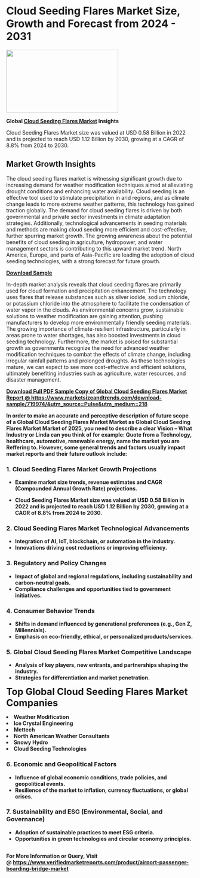 <H1>Cloud Seeding Flares Market Size, Growth and Forecast from 2024 - 2031</H1><img class="aligncenter size-medium wp-image-584254" src="https://thirdeyenews.in/wp-content/uploads/2024/09/Global-Market-Research-300x168.jpeg" alt="" width="300" height="168" /><p><strong>Global&nbsp;<a href="https://www.marketsizeandtrends.com/download-sample/719974/&amp;utm_source=Pulse&amp;utm_medium=218">Cloud Seeding Flares Market</a> Insights</strong></p><p>Cloud Seeding Flares Market size was valued at USD 0.58 Billion in 2022 and is projected to reach USD 1.12 Billion by 2030, growing at a CAGR of 8.8% from 2024 to 2030.</p><p><h2>Market Growth Insights</h2> <p>The cloud seeding flares market is witnessing significant growth due to increasing demand for weather modification techniques aimed at alleviating drought conditions and enhancing water availability. Cloud seeding is an effective tool used to stimulate precipitation in arid regions, and as climate change leads to more extreme weather patterns, this technology has gained traction globally. The demand for cloud seeding flares is driven by both governmental and private sector investments in climate adaptation strategies. Additionally, technological advancements in seeding materials and methods are making cloud seeding more efficient and cost-effective, further spurring market growth. The growing awareness about the potential benefits of cloud seeding in agriculture, hydropower, and water management sectors is contributing to this upward market trend. North America, Europe, and parts of Asia-Pacific are leading the adoption of cloud seeding technologies, with a strong forecast for future growth.</p> <p><strong><a href="#">Download Sample</a></strong></p> <p>In-depth market analysis reveals that cloud seeding flares are primarily used for cloud formation and precipitation enhancement. The technology uses flares that release substances such as silver iodide, sodium chloride, or potassium chloride into the atmosphere to facilitate the condensation of water vapor in the clouds. As environmental concerns grow, sustainable solutions to weather modification are gaining attention, pushing manufacturers to develop more environmentally friendly seeding materials. The growing importance of climate-resilient infrastructure, particularly in areas prone to water shortages, has also boosted investments in cloud seeding technology. Furthermore, the market is poised for substantial growth as governments recognize the need for advanced weather modification techniques to combat the effects of climate change, including irregular rainfall patterns and prolonged droughts. As these technologies mature, we can expect to see more cost-effective and efficient solutions, ultimately benefiting industries such as agriculture, water resources, and disaster management.</p> <p><strong><a href="#"></p><p><span class=""><strong>Download Full PDF Sample Copy of Global Cloud Seeding Flares Market Report</strong> @ <a href="https://www.marketsizeandtrends.com/download-sample/719974/&amp;utm_source=Pulse&amp;utm_medium=218" target="_blank">https://www.marketsizeandtrends.com/download-sample/719974/&amp;utm_source=Pulse&amp;utm_medium=218</a></span></p><p>In order to make an accurate and perceptive description of future scope of a Global&nbsp;Cloud Seeding Flares Market Market as Global&nbsp;Cloud Seeding Flares Market Market of 2025, you need to describe a clear Vision &ndash; What Industry or Linda can you think of for example: Quote from a Technology, healthcare, automotive, renewable energy, name the market you are Reffering to. However, some general trends and factors usually impact market reports and their future outlook include:</p><h3>1.&nbsp;<strong>Cloud Seeding Flares Market Growth Projections</strong></h3><ul><li>Examine market size trends, revenue estimates and CAGR (Compounded Annual Growth Rate) projections.</li><li><p>Cloud Seeding Flares Market size was valued at USD 0.58 Billion in 2022 and is projected to reach USD 1.12 Billion by 2030, growing at a CAGR of 8.8% from 2024 to 2030.</p></li></ul><h3>2.&nbsp;<strong>Cloud Seeding Flares Market Technological Advancements</strong></h3><ul><li>Integration of AI, IoT, blockchain, or automation in the industry.</li><li>Innovations driving cost reductions or improving efficiency.</li></ul><h3>3.&nbsp;<strong>Regulatory and Policy Changes</strong></h3><ul><li>Impact of global and regional regulations, including sustainability and carbon-neutral goals.</li><li>Compliance challenges and opportunities tied to government initiatives.</li></ul><h3>4.&nbsp;<strong>Consumer Behavior Trends</strong></h3><ul><li>Shifts in demand influenced by generational preferences (e.g., Gen Z, Millennials).</li><li>Emphasis on eco-friendly, ethical, or personalized products/services.</li></ul><h3>5.&nbsp;<strong>Global Cloud Seeding Flares Market Competitive Landscape</strong></h3><ul><li>Analysis of key players, new entrants, and partnerships shaping the industry.</li><li>Strategies for differentiation and market penetration.</li></ul><p data-pm-slice="1 1 []"><span style="color: inherit; font-family: inherit; font-size: 25px;">Top Global Cloud Seeding Flares Market Companies</span></p><div class="" data-test-id=""><p><li>Weather Modification</li><li> Ice Crystal Engineering</li><li> Mettech</li><li> North American Weather Consultants</li><li> Snowy Hydro</li><li> Cloud Seeding Technologies</li></p></div><h3>6.&nbsp;<strong>Economic and Geopolitical Factors</strong></h3><ul><li>Influence of global economic conditions, trade policies, and geopolitical events.</li><li>Resilience of the market to inflation, currency fluctuations, or global crises.</li></ul><h3>7.&nbsp;<strong>Sustainability and ESG (Environmental, Social, and Governance)</strong></h3><ul><li>Adoption of sustainable practices to meet ESG criteria.</li><li>Opportunities in green technologies and circular economy principles.</li></ul><h2><strong style="font-size: 14px;">For More Information or Query, Visit @&nbsp;</strong><a style="background-color: #ffffff; font-size: 14px;" href="https://www.marketsizeandtrends.com/report/cloud-seeding-flares-market/" target="_blank">https://www.verifiedmarketreports.com/product/airport-passenger-boarding-bridge-market</a></h2>
